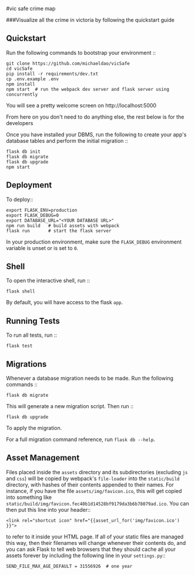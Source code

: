 #vic safe crime map

###Visualize all the crime in victoria by following the quickstart guide

Quickstart
----------

Run the following commands to bootstrap your environment ::

    git clone https://github.com/michaeldao/vicSafe
    cd vicSafe
    pip install -r requirements/dev.txt
    cp .env.example .env
    npm install
    npm start  # run the webpack dev server and flask server using concurrently
    
You will see a pretty welcome screen on http://localhost:5000

From here on you don't need to do anything else, the rest below is for the developers

Once you have installed your DBMS, run the following to create your app's
database tables and perform the initial migration ::

    flask db init
    flask db migrate
    flask db upgrade
    npm start


Deployment
----------

To deploy::

    export FLASK_ENV=production
    export FLASK_DEBUG=0
    export DATABASE_URL="<YOUR DATABASE URL>"
    npm run build   # build assets with webpack
    flask run       # start the flask server

In your production environment, make sure the ``FLASK_DEBUG`` environment
variable is unset or is set to ``0``.


Shell
-----

To open the interactive shell, run ::

    flask shell

By default, you will have access to the flask ``app``.


Running Tests
-------------

To run all tests, run ::

    flask test


Migrations
----------

Whenever a database migration needs to be made. Run the following commands ::

    flask db migrate

This will generate a new migration script. Then run ::

    flask db upgrade

To apply the migration.

For a full migration command reference, run ``flask db --help``.


Asset Management
----------------

Files placed inside the ``assets`` directory and its subdirectories
(excluding ``js`` and ``css``) will be copied by webpack's
``file-loader`` into the ``static/build`` directory, with hashes of
their contents appended to their names.  For instance, if you have the
file ``assets/img/favicon.ico``, this will get copied into something
like
``static/build/img/favicon.fec40b1d14528bf9179da3b6b78079ad.ico``.
You can then put this line into your header::

    <link rel="shortcut icon" href="{{asset_url_for('img/favicon.ico') }}">

to refer to it inside your HTML page.  If all of your static files are
managed this way, then their filenames will change whenever their
contents do, and you can ask Flask to tell web browsers that they
should cache all your assets forever by including the following line
in your ``settings.py``::

    SEND_FILE_MAX_AGE_DEFAULT = 31556926  # one year
